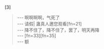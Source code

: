 
[3] 
>--- 啊啊啊啊，气死了<br>
>--- 请假|  蛊真人邀您观看[fn=21]<br>
>--- 降不住了，降不住了，罢了，明天再降<br>
>--- [fn=33][fn=35]<br>
>--- 额<br>
